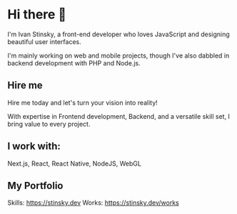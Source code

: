 # Hi there 👋

I'm Ivan Stinsky, a front-end developer who loves JavaScript and designing beautiful user interfaces.

I'm mainly working on web and mobile projects, though I've also dabbled in backend development with PHP and Node.js.

## Hire me

Hire me today and let's turn your vision into reality!

With expertise in Frontend development, Backend, and a versatile skill set, I bring value to every project.

## I work with:

Next.js, React, React Native, NodeJS, WebGL

## My Portfolio

Skills: https://stinsky.dev
Works: https://stinsky.dev/works

